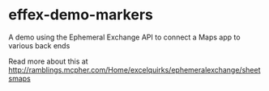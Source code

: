 # effex-demo-markers
A demo using the Ephemeral Exchange API to connect a Maps app to various back ends

Read more about this at http://ramblings.mcpher.com/Home/excelquirks/ephemeralexchange/sheetsmaps
